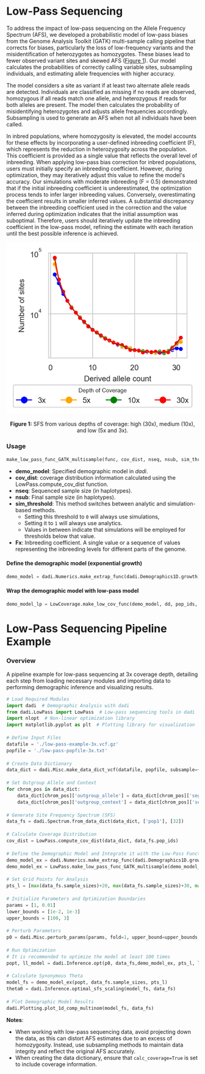 # Low-Pass Sequencing

To address the impact of low-pass sequencing on the Allele Frequency Spectrum (AFS), we developed a probabilistic model of low-pass biases from the Genome Analysis Toolkit (GATK) multi-sample calling pipeline that corrects for biases, particularly the loss of low-frequency variants and the misidentification of heterozygotes as homozygotes. These biases lead to fewer observed variant sites and skewed AFS ([Figure 1](LowPassSFS.png)). Our model calculates the probabilities of correctly calling variable sites, subsampling individuals, and estimating allele frequencies with higher accuracy.

The model considers a site as variant if at least two alternate allele reads are detected. Individuals are classified as missing if no reads are observed, homozygous if all reads match one allele, and heterozygous if reads for both alleles are present. The model then calculates the probability of misidentifying heterozygotes and adjusts allele frequencies accordingly. Subsampling is used to generate an AFS when not all individuals have been called.

In inbred populations, where homozygosity is elevated, the model accounts for these effects by incorporating a user-defined inbreeding coefficient \(F\), which represents the reduction in heterozygosity across the population. This coefficient is provided as a single value that reflects the overall level of inbreeding. When applying low-pass bias correction for inbred populations, users must initially specify an inbreeding coefficient. However, during optimization, they may iteratively adjust this value to refine the model's accuracy. Our simulations with moderate inbreeding (F = 0.5) demonstrated that if the initial inbreeding coefficient is underestimated, the optimization process tends to infer larger inbreeding values. Conversely, overestimating the coefficient results in smaller inferred values. A substantial discrepancy between the inbreeding coefficient used in the correction and the value inferred during optimization indicates that the initial assumption was suboptimal. Therefore, users should iteratively update the inbreeding coefficient in the low-pass model, refining the estimate with each iteration until the best possible inference is achieved.

![Low-Pass example SFS](LowPassSFS.png)

<p align="center"><b>Figure 1:</b> SFS from various depths of coverage: high (30x), medium (10x), and low (5x and 3x).</p>

### Usage

```python
make_low_pass_func_GATK_multisample(func, cov_dist, nseq, nsub, sim_threshold=1e-2, Fx=[0])
```

- **demo_model**: Specified demographic model in *dadi*.
- **cov_dist**: coverage distribution information calculated using the LowPass.compute_cov_dist function.
- **nseq**: Sequenced sample size (in haplotypes).
- **nsub**: Final sample size (in haplotypes).
- **sim_threshold**: This method switches between analytic and simulation-based methods. 
  - Setting this threshold to `0` will always use simulations, 
  - Setting it to `1` will always use analytics. 
  - Values in between indicate that simulations will be employed for thresholds below that value.
- **Fx**: Inbreeding coefficient. A single value or a sequence of values representing the inbreeding levels for different parts of the genome.

#### Define the demographic model (exponential growth)
```python
demo_model = dadi.Numerics.make_extrap_func(dadi.Demographics1D.growth)
```

#### Wrap the demographic model with low-pass model
```python
demo_model_lp = LowCoverage.make_low_cov_func(demo_model, dd, pop_ids, nseq, nsub, sim_threshold=1e-2, Fx=[0])
```

# Low-Pass Sequencing Pipeline Example

### Overview

A pipeline example for low-pass sequencing at 3x coverage depth, detailing each step from loading necessary modules and importing data to performing demographic inference and visualizing results.

```python
# Load Required Modules
import dadi  # Demographic Analysis with dadi
from dadi.LowPass import LowPass  # Low-pass sequencing tools in dadi
import nlopt  # Non-linear optimization library
import matplotlib.pyplot as plt  # Plotting library for visualization

# Define Input Files
datafile = './low-pass-example-3x.vcf.gz'
popfile = './low-pass-popfile-3x.txt'

# Create Data Dictionary
data_dict = dadi.Misc.make_data_dict_vcf(datafile, popfile, subsample={'pop1': 16}, calc_coverage=True)

# Set Outgroup Allele and Context
for chrom_pos in data_dict:
    data_dict[chrom_pos]['outgroup_allele'] = data_dict[chrom_pos]['segregating'][0]
    data_dict[chrom_pos]['outgroup_context'] = data_dict[chrom_pos]['segregating'][0]

# Generate Site Frequency Spectrum (SFS)
data_fs = dadi.Spectrum.from_data_dict(data_dict, ['pop1'], [32])

# Calculate Coverage Distribution
cov_dist = LowPass.compute_cov_dist(data_dict, data_fs.pop_ids)

# Define the Demographic Model and Integrate it with the Low-Pass Function
demo_model_ex = dadi.Numerics.make_extrap_func(dadi.Demographics1D.growth)
demo_model_ex = LowPass.make_low_pass_func_GATK_multisample(demo_model_ex, cov_dist, data_fs.pop_ids, [40], [32], 1e-2)

# Set Grid Points for Analysis
pts_l = [max(data_fs.sample_sizes)+20, max(data_fs.sample_sizes)+30, max(data_fs.sample_sizes)+40]

# Initialize Parameters and Optimization Boundaries
params = [1, 0.01]
lower_bounds = [1e-2, 1e-3]
upper_bounds = [100, 3]

# Perturb Parameters
p0 = dadi.Misc.perturb_params(params, fold=1, upper_bound=upper_bounds, lower_bound=lower_bounds)

# Run Optimization
# It is recommended to optimize the model at least 100 times
popt, ll_model = dadi.Inference.opt(p0, data_fs,demo_model_ex, pts_l, lower_bound=lower_bounds, upper_bound=upper_bounds, maxeval=600, verbose=0)

# Calculate Synonymous Theta
model_fs = demo_model_ex(popt, data_fs.sample_sizes, pts_l)
theta0 = dadi.Inference.optimal_sfs_scaling(model_fs, data_fs)

# Plot Demographic Model Results
dadi.Plotting.plot_1d_comp_multinom(model_fs, data_fs)
```

**Notes**:
- When working with low-pass sequencing data, avoid projecting down the data, as this can distort AFS estimates due to an excess of homozygosity. Instead, use subsampling methods to maintain data integrity and reflect the original AFS accurately.
- When creating the data dictionary, ensure that `calc_coverage=True` is set to include coverage information.